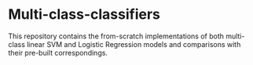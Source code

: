 # Multi-class-classifiers
This repository contains the from-scratch implementations of both multi-class linear SVM and Logistic Regression models and comparisons with their pre-built correspondings.
